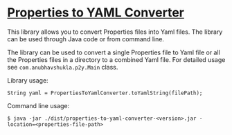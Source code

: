 [Properties to YAML Converter](https://github.com/anubhavshukla/properties-to-yaml-converter) 
===

This library allows you to convert Properties files into Yaml files. The library can be used through Java code or from command line.

The library can be used to convert a single Properties file to Yaml file or all the Properties files in a directory to a combined Yaml file. For detailed usage see `com.anubhavshukla.p2y.Main` class.

Library usage:

    String yaml = PropertiesToYamlConverter.toYamlString(filePath);

Command line usage:

    $ java -jar ./dist/properties-to-yaml-converter-<version>.jar -location=<properties-file-path>

